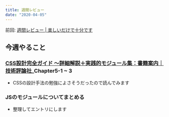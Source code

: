 ```yaml
---
title: 週間レビュー
date: "2020-04-05"
---
```


前回: [週間レビュー | 楽しいだけで十分です](https://yinm.info/20200329/)

## 今週やること

### [CSS設計完全ガイド ～詳細解説＋実践的モジュール集：書籍案内｜技術評論社](https://gihyo.jp/book/2020/978-4-297-11173-1)_Chapter5-1 ~ 3
- CSSの設計手法の勉強によさそうだったので読んでみます

### JSのモジュールについてまとめる
- 整理してエントリにします

